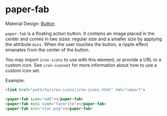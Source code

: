 paper-fab
=========

Material Design: <a href="http://www.google.com/design/spec/components/buttons.html">Button</a>

`paper-fab` is a floating action button. It contains an image placed in the center and
comes in two sizes: regular size and a smaller size by applying the attribute `mini`. When
the user touches the button, a ripple effect emanates from the center of the button.

You may import `iron-icons` to use with this element, or provide a URL to a custom icon.
See `iron-iconset` for more information about how to use a custom icon set.

Example:

```html
<link href="path/to/iron-icons/iron-icons.html" rel="import">

<paper-fab icon="add"></paper-fab>
<paper-fab mini icon="favorite"></paper-fab>
<paper-fab src="star.png"></paper-fab>
```
